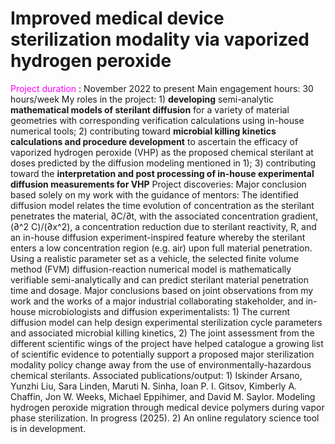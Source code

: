 # Improved medical device sterilization modality via vaporized hydrogen peroxide 
<span style="color:magenta;"> Project duration </span>: November 2022 to present
Main engagement hours: 30 hours/week 
My roles in the project: 1) **developing** semi-analytic **mathematical models of sterilant diffusion** for a variety of material geometries with corresponding verification calculations using in-house numerical tools; 2) contributing toward **microbial killing kinetics calculations and procedure development** to ascertain the efficacy of vaporized hydrogen peroxide (VHP) as the proposed chemical sterilant at doses predicted by the diffusion modeling mentioned in 1); 3) contributing toward the **interpretation and post processing of in-house experimental diffusion measurements for VHP**
Project discoveries: Major conclusion based solely on my work with the guidance of mentors: The identified diffusion model relates the time evolution of concentration as the sterilant penetrates the material, ∂C/∂t, with the associated concentration gradient, (∂^2 C)/(∂x^2), a concentration reduction due to sterilant reactivity, R, and an in-house diffusion experiment-inspired feature whereby the sterilant enters a low concentration region (e.g. air) upon full material penetration. Using a realistic parameter set as a vehicle, the selected finite volume method (FVM) diffusion-reaction numerical model is mathematically verifiable semi-analytically and can predict sterilant material penetration time and dosage. Major conclusions based on joint observations from my work and the works of a major industrial collaborating stakeholder, and in-house microbiologists and diffusion experimentalists: 1) The current diffusion model can help design experimental sterilization cycle parameters and associated microbial killing kinetics, 2) The joint assessment from the different scientific wings of the project have helped catalogue a growing list of scientific evidence to potentially support a proposed major sterilization modality policy change away from the use of environmentally-hazardous chemical sterilants.
Associated publications/output: 1) Iskinder Arsano, Yunzhi Liu, Sara Linden, Maruti N. Sinha, Ioan P. I. Gitsov, Kimberly A. Chaffin, Jon W. Weeks, Michael Eppihimer, and David M. Saylor. Modeling hydrogen peroxide migration through medical device polymers during vapor phase sterilization. In progress (2025). 2) An online regulatory science tool is in development.
